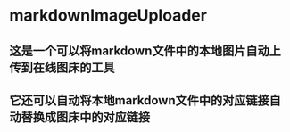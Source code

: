 # markdownImageUploader

## 这是一个可以将markdown文件中的本地图片自动上传到在线图床的工具

## 它还可以自动将本地markdown文件中的对应链接自动替换成图床中的对应链接
